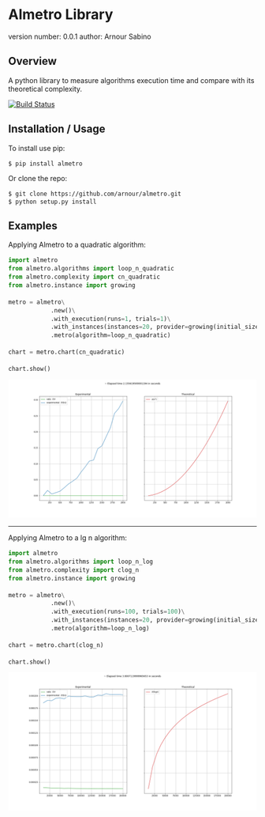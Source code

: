 Almetro Library
===============================

version number: 0.0.1
author: Arnour Sabino

Overview
--------

A python library to measure algorithms execution time and compare with its theoretical complexity.

[![Build Status](https://travis-ci.org/arnour/almetro.svg?branch=master)](https://travis-ci.org/arnour/almetro)

Installation / Usage
--------------------

To install use pip:

    $ pip install almetro


Or clone the repo:

    $ git clone https://github.com/arnour/almetro.git
    $ python setup.py install

Examples
--------------------

Applying Almetro to a quadratic algorithm:

```python
import almetro
from almetro.algorithms import loop_n_quadratic
from almetro.complexity import cn_quadratic
from almetro.instance import growing

metro = almetro\
            .new()\
            .with_execution(runs=1, trials=1)\
            .with_instances(instances=20, provider=growing(initial_size=100, growth_size=100))\
            .metro(algorithm=loop_n_quadratic)

chart = metro.chart(cn_quadratic)

chart.show()
```

![Chart Almetro n quadratic](images/chart_almetro_n_quadratic.png)

---

Applying Almetro to a lg n algorithm:

```python
import almetro
from almetro.algorithms import loop_n_log
from almetro.complexity import clog_n
from almetro.instance import growing

metro = almetro\
            .new()\
            .with_execution(runs=100, trials=100)\
            .with_instances(instances=20, provider=growing(initial_size=10000, growth_size=10000))\
            .metro(algorithm=loop_n_log)

chart = metro.chart(clog_n)

chart.show()
```

![Chart Almetro lg n](images/chart_almetro_lg_n.png)
